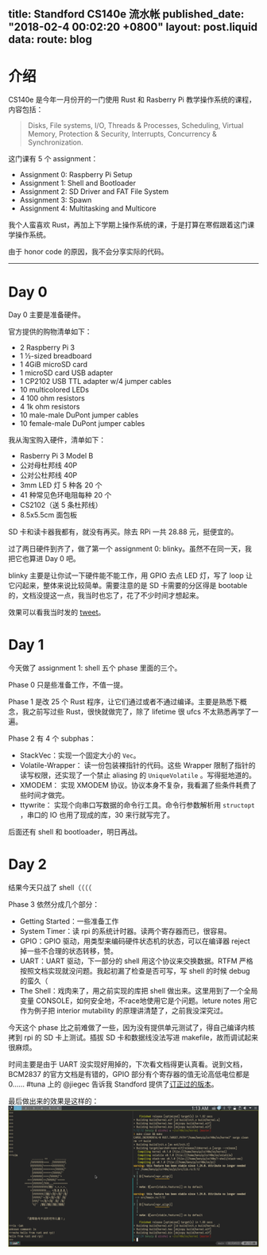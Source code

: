 title: Standford CS140e 流水帐
published_date: "2018-02-4 00:02:20 +0800"
layout: post.liquid
data:
  route: blog
---

# 介绍
CS140e 是今年一月份开的一门使用 Rust 和 Rasberry Pi 教学操作系统的课程，内容包括：
> Disks, File systems, I/O, Threads & Processes, Scheduling, Virtual Memory, Protection & Security, Interrupts, Concurrency & Synchronization.

这门课有 5 个 assignment：
- Assignment 0: Raspberry Pi Setup
- Assignment 1: Shell and Bootloader
- Assignment 2: SD Driver and FAT File System
- Assignment 3: Spawn
- Assignment 4: Multitasking and Multicore

我个人蛮喜欢 Rust，再加上下学期上操作系统的课，于是打算在寒假跟着这门课学操作系统。

由于 honor code 的原因，我不会分享实际的代码。

---

# Day 0
Day 0 主要是准备硬件。

官方提供的购物清单如下：
- 2 Raspberry Pi 3
- 1 1⁄2-sized breadboard
- 1 4GiB microSD card
- 1 microSD card USB adapter
- 1 CP2102 USB TTL adapter w/4 jumper cables
- 10 multicolored LEDs
- 4 100 ohm resistors
- 4 1k ohm resistors
- 10 male-male DuPont jumper cables
- 10 female-male DuPont jumper cables


我从淘宝购入硬件，清单如下：
- Rasberry Pi 3 Model B
- 公对母杜邦线 40P
- 公对公杜邦线 40P
- 3mm LED 灯 5 种各 20 个
- 41 种常见色环电阻每种 20 个
- CS2102（送 5 条杜邦线）
- 8.5x5.5cm 面包板

SD 卡和读卡器我都有，就没有再买。除去 RPi 一共 28.88 元，挺便宜的。

过了两日硬件到齐了，做了第一个 assignment 0: blinky。虽然不在同一天，我把它也算进 Day 0 吧。

blinky 主要是让你试一下硬件能不能工作，用 GPIO 去点 LED 灯，写了 loop 让它闪起来，整体来说比较简单。需要注意的是 SD 卡需要的分区得是 bootable 的，文档没提这一点，我当时也忘了，花了不少时间才想起来。

效果可以看我当时发的 [tweet](https://twitter.com/__benyip/status/959451062728998912)。

# Day 1
今天做了 assignment 1: shell 五个 phase 里面的三个。

Phase 0 只是些准备工作，不值一提。

Phase 1 是改 25 个 Rust 程序，让它们通过或者不通过编译。主要是熟悉下概念，我之前写过些 Rust，很快就做完了，除了 lifetime 很 ufcs 不太熟悉再学了一遍。

Phase 2 有 4 个 subphas：
- StackVec：实现一个固定大小的 `Vec`。
- Volatile-Wrapper： 读一份包装裸指针的代码。这些 Wrapper 限制了指针的读写权限，还实现了一个禁止 aliasing 的 `UniqueVolatile` 。写得挺地道的。
- XMODEM： 实现 XMODEM 协议。协议本身不复杂，我看漏了些条件耗费了些时间才做完。
- ttywrite： 实现个向串口写数据的命令行工具。命令行参数解析用 `structopt` ，串口的 IO 也用了现成的库，30 来行就写完了。

后面还有 shell 和 bootloader，明日再战。

# Day 2
结果今天只战了 shell（（（（

Phase 3 依然分成几个部分：

- Getting Started：一些准备工作
- System Timer：读 rpi 的系统计时器。读两个寄存器而已，很容易。
- GPIO：GPIO 驱动，用类型来编码硬件状态机的状态，可以在编译器 reject 掉一些不合理的状态转移，赞。
- UART：UART 驱动，下一部分的 shell 用这个协议来交换数据。RTFM 严格按照文档实现就没问题。我起初漏了检查是否可写，写 shell 的时候 debug 的蛮久（
- The Shell：戏肉来了，用之前实现的库把 shell 做出来。这里用到了一个全局变量 CONSOLE，如何安全地，不race地使用它是个问题。leture notes 用它作为例子把 interior mutability 的原理讲清楚了，之前我没深究过。

今天这个 phase 比之前难做了一些，因为没有提供单元测试了，得自己编译内核拷到 rpi 的 SD 卡上测试。插拔 SD 卡和数据线没法写进 makefile，故而调试起来很麻烦。

时间主要是由于 UART 没实现好用掉的，下次看文档得更认真看。说到文档，BCM2837 的官方文档是有错的，GPIO 部分有个寄存器的值无论高低电位都是 0…… #tuna 上的 @jiegec 告诉我 Standford 提供了[订正过的版本](https://web.stanford.edu/class/cs140e/docs/BCM2837-ARM-Peripherals.pdf)。

最后做出来的效果是这样的：
![cs140e_shell](/img/cs140e_shell.png)

